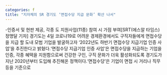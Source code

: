 ```yaml
---
categories: f
title: "지자체의 SR 경기도 ‘면접수당 지급 문화’ 확산 나서"
---
```

-인증서 및 현판 제공, 각종 도 지원사업(11종) 참여 시 가점 부여[SRT(에스알 타임스) 정명달 기자] 경기도는 4일 코로나19로 어려운 경제환경에서도 구직자들에게 면접수당을 지급 할 도내 모범 기업을 발굴하고자 ‘2022년도 하반기 면접수당 지급기업 인증 사업’을 추진한다고 밝혔다.‘면접수당 지급기업 인증 사업’은 면접수당을 지급하는 기업을 인증, 각종 혜택을 지원함으로써 건강한 구인, 구직 문화가 더욱 활성화되도록 경기도가 지난 2020년부터 도입해 추진해온 정책이다.‘면접수당’은 기업이 면접 시 거리나 직무 등을 기준으로